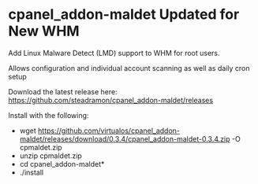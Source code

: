# cpanel_addon-maldet Updated for New WHM

Add Linux Malware Detect (LMD) support to WHM for root users.

Allows configuration and individual account scanning as well as daily cron setup

Download the latest release here: https://github.com/steadramon/cpanel_addon-maldet/releases

Install with the following:

  * wget https://github.com/virtualos/cpanel_addon-maldet/releases/download/0.3.4/cpanel_addon-maldet-0.3.4.zip -O cpmaldet.zip
  * unzip cpmaldet.zip
  * cd cpanel_addon-maldet*
  * ./install
